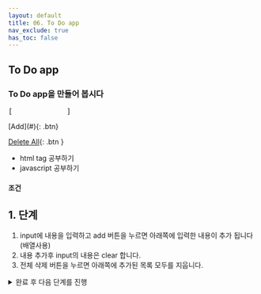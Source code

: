 ```yaml
---
layout: default
title: 06. To Do app
nav_exclude: true
has_toc: false
---
```


## To Do app
### To Do app을 만들어 봅시다
<div class="code-example" markdown="1">
<pre>[             ] </pre>
[Add](#){: .btn}

[Delete All](#){: .btn }

* html tag 공부하기    
* javascript 공부하기  
</div>

#### 조건
## 1. 단계 
1. input에 내용을 입력하고 add 버튼을 누르면 아래쪽에 입력한 내용이 추가 됩니다 (배열사용)
2. 내용 추가후 input의 내용은 clear 합니다.
3. 전체 삭제 버튼을 누르면 아래쪽에 추가된 목록 모두를 지웁니다.
<details>
<summary>완료 후 다음 단계를 진행</summary>
## 2. 단계
<div markdown="0">
<pre>1. 목록 마다 오른쪽에 삭제버튼을 두어 항목 단위로 삭제하는 기능을 추가합니다.</pre>
</div>
</details>  
